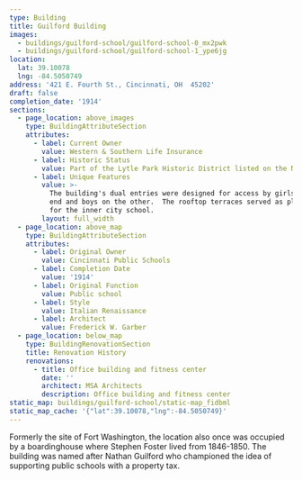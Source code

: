 ```yaml
---
type: Building
title: Guilford Building
images:
  - buildings/guilford-school/guilford-school-0_mx2pwk
  - buildings/guilford-school/guilford-school-1_ype6jg
location:
  lat: 39.10078
  lng: -84.5050749
address: '421 E. Fourth St., Cincinnati, OH  45202'
draft: false
completion_date: '1914'
sections:
  - page_location: above_images
    type: BuildingAttributeSection
    attributes:
      - label: Current Owner
        value: Western & Southern Life Insurance
      - label: Historic Status
        value: Part of the Lytle Park Historic District listed on the NRHP in 1976.
      - label: Unique Features
        value: >-
          The building's dual entries were designed for access by girls on one
          end and boys on the other.  The rooftop terraces served as playgrounds
          for the inner city school.
        layout: full_width
  - page_location: above_map
    type: BuildingAttributeSection
    attributes:
      - label: Original Owner
        value: Cincinnati Public Schools
      - label: Completion Date
        value: '1914'
      - label: Original Function
        value: Public school
      - label: Style
        value: Italian Renaissance
      - label: Architect
        value: Frederick W. Garber
  - page_location: below_map
    type: BuildingRenovationSection
    title: Renovation History
    renovations:
      - title: Office building and fitness center
        date: ''
        architect: MSA Architects
        description: Office building and fitness center
static_map: buildings/guilford-school/static-map_fidbml
static_map_cache: '{"lat":39.10078,"lng":-84.5050749}'
---
```


Formerly the site of Fort Washington, the location also once was occupied by a boardinghouse where Stephen Foster lived from 1846-1850. The building was named after Nathan Guilford who championed the idea of supporting public schools with a property tax.
